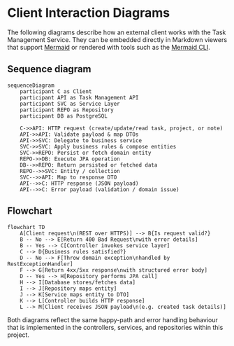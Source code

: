 # Client Interaction Diagrams

The following diagrams describe how an external client works with the Task Management Service. They can be embedded directly in Markdown viewers that support [Mermaid](https://mermaid.js.org/) or rendered with tools such as the [Mermaid CLI](https://github.com/mermaid-js/mermaid-cli).

## Sequence diagram

```mermaid
sequenceDiagram
    participant C as Client
    participant API as Task Management API
    participant SVC as Service Layer
    participant REPO as Repository
    participant DB as PostgreSQL

    C->>API: HTTP request (create/update/read task, project, or note)
    API->>API: Validate payload & map DTOs
    API->>SVC: Delegate to business service
    SVC->>SVC: Apply business rules & compose entities
    SVC->>REPO: Persist or fetch domain entity
    REPO->>DB: Execute JPA operation
    DB-->>REPO: Return persisted or fetched data
    REPO-->>SVC: Entity / collection
    SVC-->>API: Map to response DTO
    API-->>C: HTTP response (JSON payload)
    API-->>C: Error payload (validation / domain issue)
```

## Flowchart

```mermaid
flowchart TD
    A[Client request\n(REST over HTTPS)] --> B{Is request valid?}
    B -- No --> E[Return 400 Bad Request\nwith error details]
    B -- Yes --> C[Controller invokes service layer]
    C --> D{Business rules satisfied?}
    D -- No --> F[Throw domain exception\nhandled by RestExceptionHandler]
    F --> G[Return 4xx/5xx response\nwith structured error body]
    D -- Yes --> H[Repository performs JPA call]
    H --> I[Database stores/fetches data]
    I --> J[Repository maps entity]
    J --> K[Service maps entity to DTO]
    K --> L[Controller builds HTTP response]
    L --> M[Client receives JSON payload\n(e.g. created task details)]
```

Both diagrams reflect the same happy-path and error handling behaviour that is implemented in the controllers, services, and repositories within this project.
